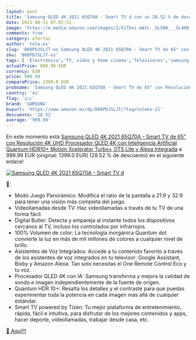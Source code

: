 ```yaml
---
layout: post
title: 'Samsung QLED 4K 2021 65Q70A - Smart TV d con un 28.52 % de descuento'
date: 2021-08-31 07:02:51
image: 'https://m.media-amazon.com/images/I/41Tbxi-mAtL._SL500_._SL400_.jpg'
comments: true
category: ofertas
author: 'tole.es'
slug: 'B08PDJSLJT-es Samsung QLED 4K 2021 65Q70A - Smart TV de 65" con...'
sku: 'B08PDJSLJT-es'
tags: [ 'Electrónica','TV, vídeo y home cinema','Televisores','samsung','smart','tv', ]
actualPrice: 999.99 EUR
currency: EUR
price: 999.99
comparePrice: 1399.0 EUR
prodname: 'Samsung QLED 4K 2021 65Q70A - Smart TV de 65" con Resolución 4K UHD  Procesador QLED 4K con Inteligencia Artificial  Quantum HDR10+  Motion Xcelerator Turbo+  OTS Lite y Alexa Integrada'
country: 'es'
flag: '🇪🇸'
brand: 'SAMSUNG'
buyurl: 'https://www.amazon.es/dp/B08PDJSLJT/?tag=tolees-21'
descuento: '28.52'
average: '999.99'
---
```


En este momento está [Samsung QLED 4K 2021 65Q70A - Smart TV de 65" con Resolución 4K UHD  Procesador QLED 4K con Inteligencia Artificial  Quantum HDR10+  Motion Xcelerator Turbo+  OTS Lite y Alexa Integrada](https://www.amazon.es/dp/B08PDJSLJT/?tag=tolees-21) a 999.99 EUR (original: 1399.0 EUR) (28.52 %  de descuento) en el siguiente enlace!

[![Samsung QLED 4K 2021 65Q70A - Smart TV d](https://m.media-amazon.com/images/I/41Tbxi-mAtL._SL500_._SL400_.jpg)](https://www.amazon.es/dp/B08PDJSLJT/?tag=tolees-21)

🔎:

- Modo Juego Panorámico: Modifica el ratio de la pantalla a 21:9 y 32:9 para tener una visión más completa del juego.
- Videollamadas desde TV: Haz videollamadas a través de tu TV de una forma fácil.
- Digital Butler: Detecta y empareja al instante todos los dispositivos cercanos al TV, incluso los controlados por infrarrojos.
- 100% Volumen de color: La tecnología inorgánica Quantum dot convierte la luz en más de mil millones de colores a cualquier nivel de brillo.
- Asistentes de Voz Integrados: Accede a tu contenido favorito a través de los asistentes de voz integrados en tu televisor: Google Assistant, Bixby y Amazon Alexa. Tan solo necesitas el One Remote Control Eco y tu voz.
- Procesador QLED 4K con IA: Samsung transforma y mejora la calidad de sondo e imagen independientemente de la fuente de origen.
- Quantum HDR 10+: Resalta los detalles y el contraste para que puedas experimentar toda la potencia en cada imagen más allá de cualquier estándar.
- Smart TV powered by Tizen: Tu mejor plataforma de entretenimiento, rápida, fácil e intuitiva, para disfrutar de los mejores contenidos y apps, hacer deporte, videollamadas, trabajar desde casa, etc.

[🛒 Aquí!!!](https://www.amazon.es/dp/B08PDJSLJT/?tag=tolees-21)
